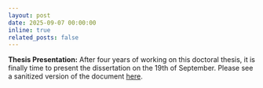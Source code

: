```yaml
---
layout: post
date: 2025-09-07 00:00:00
inline: true
related_posts: false
---
```


**Thesis Presentation:** After four years of working on this doctoral thesis, it is finally time to present the dissertation on the 19th of September. Please see a sanitized version of the document [here](../assets/pdf/amithjkamath-thesis.pdf).